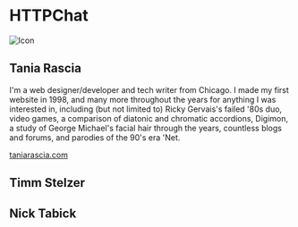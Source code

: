 # HTTPChat 
![Icon](https://raw.githubusercontent.com/httpchat/httpchat.github.io/master/images/http-small.png)

## Tania Rascia

I'm a web designer/developer and tech writer from Chicago. I made my first website in 1998, and many more throughout the years for anything I was interested in, including (but not limited to) Ricky Gervais's failed '80s duo, video games, a comparison of diatonic and chromatic accordions, Digimon, a study of George Michael's facial hair through the years, countless blogs and forums, and parodies of the 90's era 'Net.

[taniarascia.com](https://www.taniarascia.com)

## Timm Stelzer

## Nick Tabick
